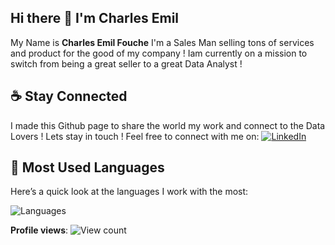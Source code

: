 ## Hi there 👋 I'm Charles Emil
My Name is **Charles Emil Fouche** I'm a Sales Man selling tons of services and product for the good of my company ! Iam currently on a mission to switch from being a great seller to a great Data Analyst ! 


## ☕ Stay Connected
I made this Github page to share the world my work and connect to the Data Lovers ! 
Lets stay in touch ! Feel free to connect with me on:
[![LinkedIn](https://img.shields.io/badge/LinkedIn-0077B5?style=for-the-badge&logo=linkedin&logoColor=white)](https://www.linkedin.com/in/charles-emil-fouche/)


## 🔢 Most Used Languages

Here’s a quick look at the languages I work with the most:

![Languages](https://github-readme-stats.vercel.app/api/top-langs/?username=CharlesEmil&layout=compact&theme=default)

**Profile views**: ![View count](https://komarev.com/ghpvc/?username=CharlesEmil)
